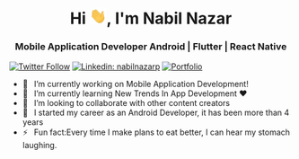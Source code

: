 <h1 align="center"> Hi <img src="https://raw.githubusercontent.com/ABSphreak/ABSphreak/master/gifs/Hi.gif" width="30px">, I'm Nabil Nazar</h1>
<h3 align="center">Mobile Application Developer Android | Flutter | React Native </h3>


[![Twitter Follow](https://img.shields.io/twitter/follow/nabilnazarp?color=1DA1F2&label=Followers&logo=twitter&style=for-the-badge)][Twitter]
[![Linkedin: nabilnazarp](https://img.shields.io/badge/-CONNECT-blue?style=for-the-badge&logo=Linkedin&link=https://www.linkedin.com/in/nabilnazarp/)][Linkedin]
[![Portfolio](https://img.shields.io/badge/-Portfolio-orange?style=for-the-badge)][website]
 


- 🔭 &ensp;I’m currently working on Mobile Application Development!
- 🌱 &ensp;I’m currently learning New Trends In App Development ❤️
- 👯 &ensp;I’m looking to collaborate with other content creators
- 🗿 &ensp;I started my career as an Android Developer, it has been more than 4 years
- ⚡ &ensp;Fun fact:Every time I make plans to eat better, I can hear my stomach laughing. 



[Linkedin]:https://www.linkedin.com/in/nabilnazarp/
[Twitter]:https://twitter.com/nabilnazarp
[website]:https://nabilnazar.super.site/
